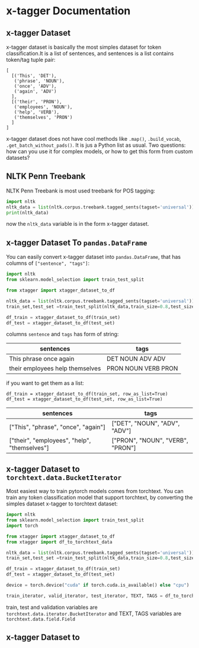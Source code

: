 # x-tagger Documentation
## x-tagger Dataset

x-tagger dataset is basically the most simples dataset for token classification.It is a list of sentences, and sentences is a list contains token/tag tuple pair:

```
[
  [('This', 'DET'),
   ('phrase', 'NOUN'),
   ('once', 'ADV'),
   ('again', 'ADV')
  ],
  [('their', 'PRON'),
   ('employees', 'NOUN'),
   ('help', 'VERB'),
   ('themselves', 'PRON')
  ]
]
```

x-tagger dataset does not have cool methods like ```.map()```, ```.build_vocab```, ```.get_batch_without_pads()```. It is jus a Python list as usual. Two questions: how can you use it for complex models, or how to get this form from custom datasets?

## NLTK Penn Treebank

NLTK Penn Treebank is most used treebank for POS tagging:

```python
import nltk
nltk_data = list(nltk.corpus.treebank.tagged_sents(tagset='universal'))
print(nltk_data)
```
now the ```nltk_data``` variable is in the form x-tagger dataset.

## x-tagger Dataset To ```pandas.DataFrame```

You can easily convert x-tagger dataset into ```pandas.DataFrame```, that has columns of ```["sentence", "tags"]```:

```python
import nltk
from sklearn.model_selection import train_test_split

from xtagger import xtagger_dataset_to_df

nltk_data = list(nltk.corpus.treebank.tagged_sents(tagset='universal'))
train_set,test_set =train_test_split(nltk_data,train_size=0.8,test_size=0.2,random_state = 2112)

df_train = xtagger_dataset_to_df(train_set)
df_test = xtagger_dataset_to_df(test_set)
```

columns ```sentence``` and ```tags``` has form of string:

| sentences                       | tags        |
|---------------------------------|-------------|
| This phrase once again                | DET NOUN ADV ADV           |
| their employees help themselves       | PRON NOUN VERB PRON    |

if you want to get them as a list:

```python3
df_train = xtagger_dataset_to_df(train_set, row_as_list=True)
df_test = xtagger_dataset_to_df(test_set, row_as_list=True)
```

| sentences                       | tags        |
|---------------------------------|-------------|
| ["This", "phrase", "once", "again"]                | ["DET", "NOUN", "ADV", "ADV"]           |
| ["their", "employees", "help", "themselves"]       | ["PRON", "NOUN", "VERB", "PRON"]    |

## x-tagger Dataset to ```torchtext.data.BucketIterator```

Most easiest way to train pytorch models comes from torchtext. You can train any token classification model that support torchtext, by converting the simples dataset x-tagger to torchtext dataset:

```python
import nltk
from sklearn.model_selection import train_test_split
import torch

from xtagger import xtagger_dataset_to_df
from xtagger import df_to_torchtext_data

nltk_data = list(nltk.corpus.treebank.tagged_sents(tagset='universal'))
train_set,test_set =train_test_split(nltk_data,train_size=0.8,test_size=0.2,random_state = 2112)

df_train = xtagger_dataset_to_df(train_set)
df_test = xtagger_dataset_to_df(test_set)

device = torch.device("cuda" if torch.cuda.is_available() else "cpu")

train_iterator, valid_iterator, test_iterator, TEXT, TAGS = df_to_torchtext_data(df_train, df_test, device, batch_size=32)
```

train, test and validation variables are ```torchtext.data.iterator.BucketIterator``` and TEXT, TAGS variables are ```torchtext.data.field.Field```

## x-tagger Dataset to 


